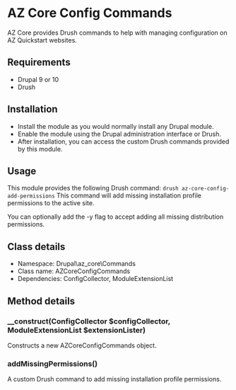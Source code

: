 # AZ Core Config Commands

AZ Core provides Drush commands to help with managing configuration on AZ Quickstart websites.

## Requirements
- Drupal 9 or 10
- Drush

## Installation
- Install the module as you would normally install any Drupal module.
- Enable the module using the Drupal administration interface or Drush.
- After installation, you can access the custom Drush commands provided by this module.

## Usage
This module provides the following Drush command:
`drush az-core-config-add-permissions`
This command will add missing installation profile permissions to the active site.

You can optionally add the -y flag to accept adding all missing distribution permissions.

## Class details
- Namespace: Drupal\az_core\Commands
- Class name: AZCoreConfigCommands
- Dependencies: ConfigCollector, ModuleExtensionList

## Method details
### __construct(ConfigCollector $configCollector, ModuleExtensionList $extensionLister)
Constructs a new AZCoreConfigCommands object.

### addMissingPermissions()
A custom Drush command to add missing installation profile permissions.
